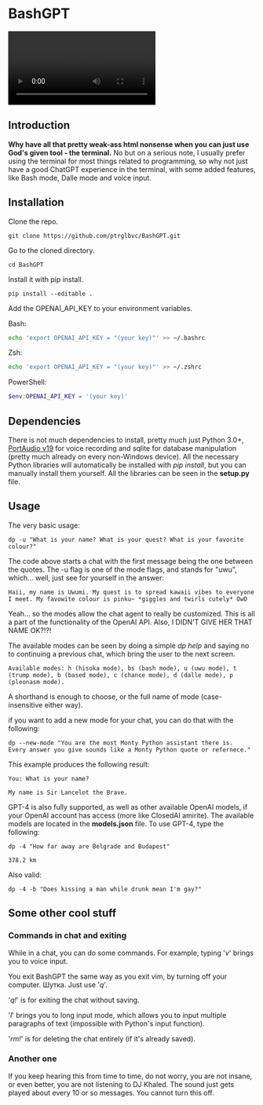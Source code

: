 # BashGPT

![](https://user-images.githubusercontent.com/108212912/253288399-a2b2a520-84ea-458e-8d05-8c4771fd23e6.mov)

## Introduction
**Why have all that pretty weak-ass html nonsense when you can just use God's given tool - the terminal.** No but on a serious note, I usually prefer using the terminal for most things related to programming, so why not just have a good ChatGPT experience in the terminal, with some added features, like Bash mode, Dalle mode and voice input. 


## Installation

Clone the repo.
```
git clone https://github.com/ptrglbvc/BashGPT.git
```

Go to the cloned directory.
```
cd BashGPT
```

Install it with pip install.
```
pip install --editable .
```

Add the OPENAI_API_KEY to your environment variables.

Bash:
```bash
echo 'export OPENAI_API_KEY = "(your key)"' >> ~/.bashrc
```

Zsh:
```bash
echo 'export OPENAI_API_KEY = "(your key)"' >> ~/.zshrc
```

PowerShell:
```powershell
$env:OPENAI_API_KEY = '(your key)' 
```

## Dependencies
There is not much dependencies to install, pretty much just Python 3.0+, [PortAudio v19](https://github.com/PortAudio/portaudio) for voice recording and sqlite for database manipulation (pretty much already on every non-Windows device). All the necessary Python libraries will automatically be installed with _pip install_, but you can manually install them yourself. All the libraries can be seen in the **setup.py** file.    


## Usage

The very basic usage:
```
dp -u "What is your name? What is your quest? What is your favorite colour?"
```

The code above starts a chat with the first message being the one between the quotes. The -u flag is one of the mode flags, and stands for "uwu", which... well, just see for yourself in the answer:
```
Haii, my name is Uwumi. My quest is to spread kawaii vibes to everyone I meet. My favowite colour is pinku~ *giggles and twirls cutely* OwO
```

Yeah... so the modes allow the chat agent to really be customized. This is all a part of the functionality of the OpenAI API. Also, I DIDN'T GIVE HER THAT NAME OK?!?!

The available modes can be seen by doing a simple _dp help_ and saying no to continuing a previous chat, which bring the user to the next screen. 
```
Available modes: h (hisoka mode), bs (bash mode), u (uwu mode), t (trump mode), b (based mode), c (chance mode), d (dalle mode), p (pleonasm mode).
```

A shorthand is enough to choose, or the full name of mode (case-insensitive either way).

if you want to add a new mode for your chat, you can do that with the following:
```
dp --new-mode "You are the most Monty Python assistant there is. 
Every answer you give sounds like a Monty Python quote or refernece."
```
This example produces the following result:

```
You: What is your name?
```

```
My name is Sir Lancelot the Brave.
```

GPT-4 is also fully supported, as well as other available OpenAI models, if your OpenAI account has access (more like ClosedAI amirite). The available models are located in the **models.json** file. To use GPT-4, type the following:
```
dp -4 "How far away are Belgrade and Budapest"
```
```
378.2 km
```
Also valid:
```
dp -4 -b "Does kissing a man while drunk mean I'm gay?"
```


## Some other cool stuff
### Commands in chat and exiting

While in a chat, you can do some commands. For example, typing '*v*' brings you to voice input. 

You exit BashGPT the same way as you exit vim, by turning off your computer. Шутка. Just use '*q*'. 

'*q!*' is for exiting the chat without saving.

'*l*' brings you to long input mode, which allows you to input multiple paragraphs of text (impossible with Python's input function).

'*rm!*' is for deleting the chat entirely (if it's already saved).


### Another one

If you keep hearing this from time to time, do not worry, you are not insane, or even better, you are not listening to DJ Khaled. The sound just gets played about every 10 or so messages. You cannot turn this off.

